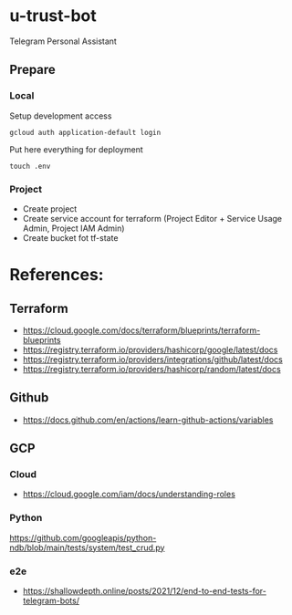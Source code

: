 # u-trust-bot
Telegram Personal Assistant

## Prepare

### Local
Setup development access
```commandline
gcloud auth application-default login
```

Put here everything for deployment
```commandline
touch .env
```

### Project
* Create project
* Create service account for terraform (Project Editor + Service Usage Admin, Project IAM Admin)
* Create bucket fot tf-state


# References:
## Terraform
* https://cloud.google.com/docs/terraform/blueprints/terraform-blueprints
* https://registry.terraform.io/providers/hashicorp/google/latest/docs
* https://registry.terraform.io/providers/integrations/github/latest/docs
* https://registry.terraform.io/providers/hashicorp/random/latest/docs


## Github
* https://docs.github.com/en/actions/learn-github-actions/variables

## GCP
### Cloud
* https://cloud.google.com/iam/docs/understanding-roles

### Python
https://github.com/googleapis/python-ndb/blob/main/tests/system/test_crud.py


### e2e
* https://shallowdepth.online/posts/2021/12/end-to-end-tests-for-telegram-bots/